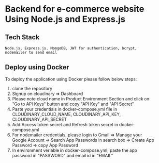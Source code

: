 # Backend for e-commerce website Using Node.js and Express.js 

## Tech Stack
    Node.js, Express.js, MongoDB, JWT for authentication, bcrypt, nodemailer to send email


## Deploy using Docker

To deploy the application using Docker please follow below steps:

1. clone the repository
2. Signup on cloudinary => Dashboard
3. Please note cloud name in Product Environment Section and click on "Go to API Keys" button and copy "API Key" and "API Secret"
4. Paste your credentials in docker-compose.yml file in CLOUDINARY_CLOUD_NAME, CLOUDINARY_API_KEY, CLOUDINARY_API_SECRET
5. Add Access token secret and Refresh token secret in docker-compose.yml
6. For nodemailer credentials, please login to Gmail => Manage your Google Account => Search App Passwords in search box => Create App Password => copy App Password
7. In environment veriable in  docker-compose.yml, paste the app password in "PASSWORD" and email id in "EMAIL"
